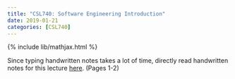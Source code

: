 ```yaml
---
title: "CSL740: Software Engineering Introduction"
date: 2019-01-21
categories: [CSL740]
---
```

{% include lib/mathjax.html %}

Since typing handwritten notes takes a lot of time, directly read handwritten notes for this lecture [here](https://drive.google.com/file/d/1mMbzO34ghbWerAJ9umq2_dTjzqMaB4Ug/view?usp=sharing). (Pages 1-2)